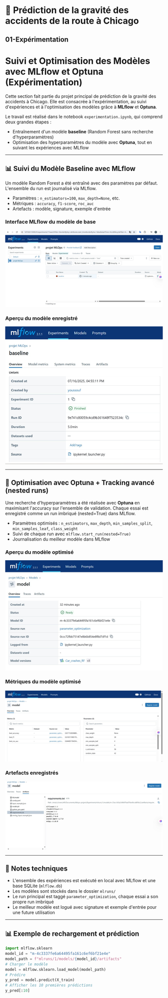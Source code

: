 # 🚦 Prédiction de la gravité des accidents de la route à Chicago
## 01-Expérimentation

# Suivi et Optimisation des Modèles avec MLflow et Optuna (Expérimentation)

Cette section fait partie du projet principal de prédiction de la gravité des accidents à Chicago. Elle est consacrée à l'expérimentation, au suivi d'expériences et à l'optimisation des modèles grâce à **MLflow** et **Optuna**.

Le travail est réalisé dans le notebook `experimentation.ipynb`, qui comprend deux grandes étapes :

- Entraînement d'un modèle **baseline** (Random Forest sans recherche d'hyperparamètres)
- Optimisation des hyperparamètres du modèle avec **Optuna**, tout en suivant les expériences avec MLflow

---

## 📊 Suivi du Modèle Baseline avec MLflow

Un modèle Random Forest a été entraîné avec des paramètres par défaut. L'ensemble du run est journalisé via MLflow.

- Paramètres : `n_estimators=100`, `max_depth=None`, etc.
- Métriques : `accuracy`, `f1-score`, `roc_auc`
- Artefacts : modèle, signature, exemple d'entrée

### Interface MLflow du modèle de base

![Interface MLflow - Modèle baseline](images/interface.jpg)

### Aperçu du modèle enregistré

![Modèle enregistré - baseline](images/baseline_overview.jpg)

---

## 🚀 Optimisation avec Optuna + Tracking avancé (nested runs)

Une recherche d'hyperparamètres a été réalisée avec **Optuna** en maximisant l'accuracy sur l'ensemble de validation. Chaque essai est enregistré comme un run imbriqué (nested=True) dans MLflow.

- Paramètres optimisés : `n_estimators`, `max_depth`, `min_samples_split`, `min_samples_leaf`, `class_weight`
- Suivi de chaque run avec `mlflow.start_run(nested=True)`
- Journalisation du meilleur modèle dans MLflow

### Aperçu du modèle optimisé

![Modèle Optuna](images/apercu_modele.jpg)

### Métriques du modèle optimisé

![Métriques](images/metricmodele.jpg)

### Artefacts enregistrés

![Artefacts](images/modelartefact.jpg)

---

## 📖 Notes techniques

- L'ensemble des expériences est exécuté en local avec MLflow et une base SQLite (`mlflow.db`)
- Les modèles sont stockés dans le dossier `mlruns/`
- Le run principal est taggé `parameter_optimization`, chaque essai a son propre run imbriqué
- Le meilleur modèle est logué avec signature et exemple d'entrée pour une future utilisation

---

## 📊 Exemple de rechargement et prédiction

```python
import mlflow.sklearn
model_id = "m-4c3337fe6a64495fa161c6ef6bf21e4e"
model_path = f"mlruns/1/models/{model_id}/artifacts"
# Charger le modèle
model = mlflow.sklearn.load_model(model_path)
# Prédire
y_pred = model.predict(X_train)
# Afficher les 10 premières prédictions
y_pred[:10]
